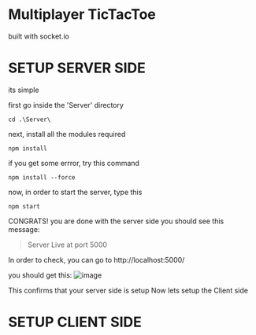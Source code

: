# Multiplayer TicTacToe

built with socket.io


# SETUP SERVER SIDE

its simple

first go inside the 'Server' directory
```
cd .\Server\
```

next, install all the modules required
```
npm install
```
if you get some errror, try this command
```
npm install --force
```
now, in order to start the server, type this
```
npm start
```

CONGRATS! you are done with the server side
you should see this message:
>Server Live at port 5000

In order to check,
you can go to http://localhost:5000/

you should get this:
![image](https://github.com/sagnik-p/multiplayer_tictactoe/assets/130753205/fee15130-3e58-4edf-81ac-249afb6d8ff2)


This confirms that your server side is setup
Now lets setup the Client side

# SETUP CLIENT SIDE
